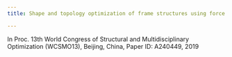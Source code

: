 ```yaml
---
title: Shape and topology optimization of frame structures using force density method {{ relref "WCSMO13-0521.pdf" }}

---
```


In Proc. 13th World Congress of Structural and Multidisciplinary Optimization (WCSMO13), Beijing, China, Paper ID: A240449, 2019
